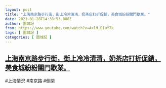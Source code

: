 ```yaml
---
layout: post
title: "上海南京路步行街，街上冷冷清清，奶茶店打折促銷，美食城紛紛關門歇業。"
date: 2021-01-28T14:38:53.000Z
author: 圍城記
from: https://www.youtube.com/watch?v=AxlM_EIuY7k
tags: [ 圍城記 ]
categories: [ 圍城記 ]
---
```

<!--1611844733000-->
[上海南京路步行街，街上冷冷清清，奶茶店打折促銷，美食城紛紛關門歇業。](https://www.youtube.com/watch?v=AxlM_EIuY7k)
------

<div>
#上海情況 #南京路 #倒閉
</div>

